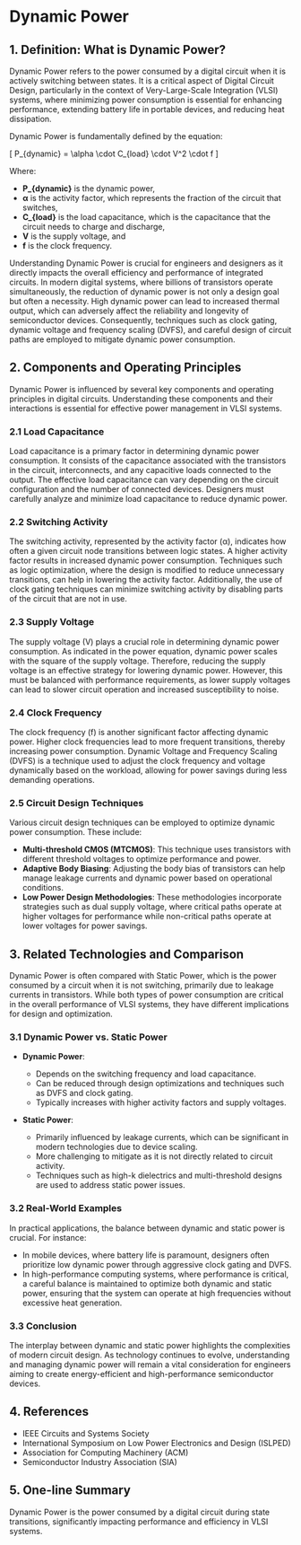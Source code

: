 # Dynamic Power

## 1. Definition: What is **Dynamic Power**?
Dynamic Power refers to the power consumed by a digital circuit when it is actively switching between states. It is a critical aspect of Digital Circuit Design, particularly in the context of Very-Large-Scale Integration (VLSI) systems, where minimizing power consumption is essential for enhancing performance, extending battery life in portable devices, and reducing heat dissipation. 

Dynamic Power is fundamentally defined by the equation:

\[ P_{dynamic} = \alpha \cdot C_{load} \cdot V^2 \cdot f \]

Where:
- **P_{dynamic}** is the dynamic power,
- **α** is the activity factor, which represents the fraction of the circuit that switches,
- **C_{load}** is the load capacitance, which is the capacitance that the circuit needs to charge and discharge,
- **V** is the supply voltage, and
- **f** is the clock frequency.

Understanding Dynamic Power is crucial for engineers and designers as it directly impacts the overall efficiency and performance of integrated circuits. In modern digital systems, where billions of transistors operate simultaneously, the reduction of dynamic power is not only a design goal but often a necessity. High dynamic power can lead to increased thermal output, which can adversely affect the reliability and longevity of semiconductor devices. Consequently, techniques such as clock gating, dynamic voltage and frequency scaling (DVFS), and careful design of circuit paths are employed to mitigate dynamic power consumption.

## 2. Components and Operating Principles
Dynamic Power is influenced by several key components and operating principles in digital circuits. Understanding these components and their interactions is essential for effective power management in VLSI systems.

### 2.1 Load Capacitance
Load capacitance is a primary factor in determining dynamic power consumption. It consists of the capacitance associated with the transistors in the circuit, interconnects, and any capacitive loads connected to the output. The effective load capacitance can vary depending on the circuit configuration and the number of connected devices. Designers must carefully analyze and minimize load capacitance to reduce dynamic power.

### 2.2 Switching Activity
The switching activity, represented by the activity factor (α), indicates how often a given circuit node transitions between logic states. A higher activity factor results in increased dynamic power consumption. Techniques such as logic optimization, where the design is modified to reduce unnecessary transitions, can help in lowering the activity factor. Additionally, the use of clock gating techniques can minimize switching activity by disabling parts of the circuit that are not in use.

### 2.3 Supply Voltage
The supply voltage (V) plays a crucial role in determining dynamic power consumption. As indicated in the power equation, dynamic power scales with the square of the supply voltage. Therefore, reducing the supply voltage is an effective strategy for lowering dynamic power. However, this must be balanced with performance requirements, as lower supply voltages can lead to slower circuit operation and increased susceptibility to noise.

### 2.4 Clock Frequency
The clock frequency (f) is another significant factor affecting dynamic power. Higher clock frequencies lead to more frequent transitions, thereby increasing power consumption. Dynamic Voltage and Frequency Scaling (DVFS) is a technique used to adjust the clock frequency and voltage dynamically based on the workload, allowing for power savings during less demanding operations.

### 2.5 Circuit Design Techniques
Various circuit design techniques can be employed to optimize dynamic power consumption. These include:
- **Multi-threshold CMOS (MTCMOS)**: This technique uses transistors with different threshold voltages to optimize performance and power.
- **Adaptive Body Biasing**: Adjusting the body bias of transistors can help manage leakage currents and dynamic power based on operational conditions.
- **Low Power Design Methodologies**: These methodologies incorporate strategies such as dual supply voltage, where critical paths operate at higher voltages for performance while non-critical paths operate at lower voltages for power savings.

## 3. Related Technologies and Comparison
Dynamic Power is often compared with Static Power, which is the power consumed by a circuit when it is not switching, primarily due to leakage currents in transistors. While both types of power consumption are critical in the overall performance of VLSI systems, they have different implications for design and optimization.

### 3.1 Dynamic Power vs. Static Power
- **Dynamic Power**:
  - Depends on the switching frequency and load capacitance.
  - Can be reduced through design optimizations and techniques such as DVFS and clock gating.
  - Typically increases with higher activity factors and supply voltages.

- **Static Power**:
  - Primarily influenced by leakage currents, which can be significant in modern technologies due to device scaling.
  - More challenging to mitigate as it is not directly related to circuit activity.
  - Techniques such as high-k dielectrics and multi-threshold designs are used to address static power issues.

### 3.2 Real-World Examples
In practical applications, the balance between dynamic and static power is crucial. For instance:
- In mobile devices, where battery life is paramount, designers often prioritize low dynamic power through aggressive clock gating and DVFS.
- In high-performance computing systems, where performance is critical, a careful balance is maintained to optimize both dynamic and static power, ensuring that the system can operate at high frequencies without excessive heat generation.

### 3.3 Conclusion
The interplay between dynamic and static power highlights the complexities of modern circuit design. As technology continues to evolve, understanding and managing dynamic power will remain a vital consideration for engineers aiming to create energy-efficient and high-performance semiconductor devices.

## 4. References
- IEEE Circuits and Systems Society
- International Symposium on Low Power Electronics and Design (ISLPED)
- Association for Computing Machinery (ACM)
- Semiconductor Industry Association (SIA)

## 5. One-line Summary
Dynamic Power is the power consumed by a digital circuit during state transitions, significantly impacting performance and efficiency in VLSI systems.